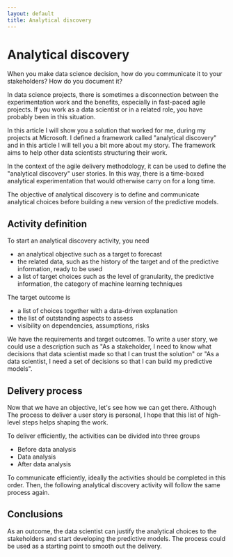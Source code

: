 ```yaml
---
layout: default
title: Analytical discovery
---
```


# Analytical discovery

When you make data science decision, how do you communicate it to your stakeholders? How do you document it?

In data science projects, there is sometimes a disconnection between the experimentation work and the benefits, especially in fast-paced agile projects. If you work as a data scientist or in a related role, you have probably been in this situation. 

In this article I will show you a solution that worked for me, during my projects at Microsoft. I defined a framework called "analytical discovery" and in this article I will tell you a bit more about my story. The framework aims to help other data scientists structuring their work.

In the context of the agile delivery methodology, it can be used to define the "analytical discovery" user stories. In this way, there is a time-boxed analytical experimentation that would otherwise carry on for a long time.

The objective of analytical discovery is to define and communicate analytical choices before building a new version of the predictive models.


## Activity definition

To start an analytical discovery activity, you need 

- an analytical objective such as a target to forecast
- the related data, such as the history of the target and of the predictive information, ready to be used
- a list of target choices such as the level of granularity, the predictive information, the category of machine learning techniques

The target outcome is
- a list of choices together with a data-driven explanation
- the list of outstanding aspects to assess
- visibility on dependencies, assumptions, risks

We have the requirements and target outcomes. To write a user story, we could use a description such as "As a stakeholder, I need to know what decisions that data scientist made so that I can trust the solution" or "As a data scientist, I need a set of decisions so that I can build my predictive models".


## Delivery process

Now that we have an objective, let's see how we can get there. Although The process to deliver a user story is personal, I hope that this list of high-level steps helps shaping the work.

To deliver efficiently, the activities can be divided into three groups

- Before data analysis
- Data analysis
- After data analysis

To communicate efficiently, ideally the activities should be completed in this order. Then, the following analytical discovery activity will follow the same process again.


## Conclusions

As an outcome, the data scientist can justify the analytical choices to the stakeholders and start developing the predictive models. The process could be used as a starting point to smooth out the delivery.





